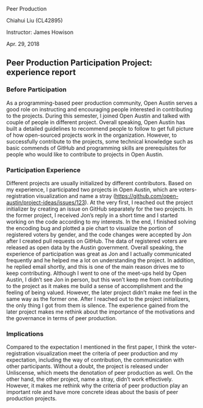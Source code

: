 Peer Production

Chiahui Liu (CL42895)

Instructor: James Howison

Apr. 29, 2018

## Peer Production Participation Project: experience report

### Before Participation
As a programming-based peer production community, Open Austin serves a good role on instructing and encouraging people interested in contributing to the projects. During this semester, I joined Open Austin and talked with couple of people in different project. Overall speaking, Open Austin has built a detailed guidelines to recommend people to follow to get full picture of how open-sourced projects work in the organization. However, to successfully contribute to the projects, some technical knowledge such as basic commends of GitHub and programming skills are prerequisites for people who would like to contribute to projects in Open Austin.
### Participation Experience
Different projects are usually initialized by different contributors. Based on my experience, I participated two projects in Open Austin, which are voters-registration visualization and name a stray (https://github.com/open-austin/project-ideas/issues/123). At the very first, I reached out the project initializer by creating an issue on GitHub separately for the two projects. 
In the former project, I received Jon’s reply in a short time and I started working on the code according to my interests. In the end, I finished solving the encoding bug and plotted a pie chart to visualize the portion of registered voters by gender, and the code changes were accepted by Jon after I created pull requests on GitHub. The data of registered voters are released as open data by the Austin government. Overall speaking, the experience of participation was great as Jon and I actually communicated frequently and he helped me a lot on understanding the project. In addition, he replied email shortly, and this is one of the main reason drives me to keep contributing. Although I went to one of the meet-ups held by Open Austin, I didn’t see Jon in person, but this won’t keep me from contributing to the project as it makes me build a sense of accomplishment and the feeling of being valued.
However, the later project didn’t make me feel in the same way as the former one. After I reached out to the project initializers, the only thing I got from them is silence. The experience gained from the later project makes me rethink about the importance of the motivations and the governance in terms of peer production.
### Implications
Compared to the expectation I mentioned in the first paper, I think the voter-registration visualization meet the criteria of peer production and my expectation, including the way of contribution, the communication with other participants. Without a doubt, the project is released under Unliscense, which meets the denotation of peer production as well. On the other hand, the other project, name a stray, didn’t work effectively. However, it makes me rethink why the criteria of peer production play an important role and have more concrete ideas about the basis of peer production projects.
